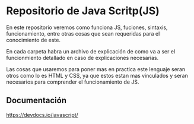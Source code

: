 # Repositorio de Java Scritp(JS)
En este repositorio veremos como funciona JS, fuciones, sintaxis, funcionamiento, entre otras cosas que sean requeridas para el conocimiento de este.

En cada carpeta habra un archivo de explicación de como va a ser el funcionmiento detallado en caso de explicaciones necesarias.

Las cosas que usaremos para poner mas en practica este lenguaje seran otros como lo es HTML y CSS, ya que estos estan mas vinculados y seran necesarios para comprender el funcionamiento de JS.

## Documentación
https://devdocs.io/javascript/
